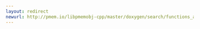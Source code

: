 ```yaml
---
layout: redirect
newurl: http://pmem.io/libpmemobj-cpp/master/doxygen/search/functions_a.html
---
```

